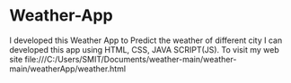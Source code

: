 # Weather-App
I developed this Weather App to Predict the weather of different city I can developed this app using HTML, CSS, JAVA SCRIPT(JS). To visit my web site file:///C:/Users/SMIT/Documents/weather-main/weather-main/weatherApp/weather.html
